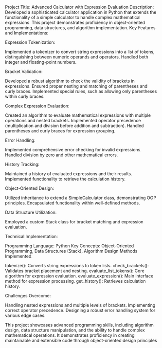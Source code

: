 Project Title: Advanced Calculator with Expression Evaluation
Description:
Developed a sophisticated calculator application in Python that extends the functionality of a simple calculator to handle complex mathematical expressions. This project demonstrates proficiency in object-oriented programming, data structures, and algorithm implementation.
Key Features and Implementations:

Expression Tokenization:

Implemented a tokenizer to convert string expressions into a list of tokens, distinguishing between numeric operands and operators.
Handled both integer and floating-point numbers.


Bracket Validation:

Developed a robust algorithm to check the validity of brackets in expressions.
Ensured proper nesting and matching of parentheses and curly braces.
Implemented special rules, such as allowing only parentheses within curly braces.


Complex Expression Evaluation:

Created an algorithm to evaluate mathematical expressions with multiple operations and nested brackets.
Implemented operator precedence (multiplication and division before addition and subtraction).
Handled parentheses and curly braces for expression grouping.


Error Handling:

Implemented comprehensive error checking for invalid expressions.
Handled division by zero and other mathematical errors.


History Tracking:

Maintained a history of evaluated expressions and their results.
Implemented functionality to retrieve the calculation history.


Object-Oriented Design:

Utilized inheritance to extend a SimpleCalculator class, demonstrating OOP principles.
Encapsulated functionality within well-defined methods.


Data Structure Utilization:

Employed a custom Stack class for bracket matching and expression evaluation.



Technical Implementation:

Programming Language: Python
Key Concepts: Object-Oriented Programming, Data Structures (Stack), Algorithm Design
Methods Implemented:

tokenize(): Converts string expressions to token lists.
check_brackets(): Validates bracket placement and nesting.
evaluate_list_tokens(): Core algorithm for expression evaluation.
evaluate_expression(): Main interface method for expression processing.
get_history(): Retrieves calculation history.



Challenges Overcome:

Handling nested expressions and multiple levels of brackets.
Implementing correct operator precedence.
Designing a robust error handling system for various edge cases.

This project showcases advanced programming skills, including algorithm design, data structure manipulation, and the ability to handle complex mathematical operations. It demonstrates proficiency in creating maintainable and extensible code through object-oriented design principles
